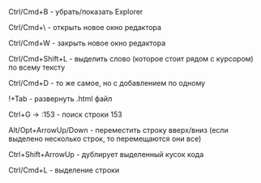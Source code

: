 Ctrl/Cmd+B - убрать/показать Explorer

Ctrl/Cmd+\ - открыть новое окно редактора

Ctrl/Cmd+W - закрыть новое окно редактора

Ctrl/Cmd+Shift+L - выделить слово (которое стоит рядом с курсором) по всему тексту

Ctrl/Cmd+D - то же самое, но с добавлением по одному

!+Tab - развернуть .html файл

Ctrl+G -> :153  - поиск строки 153

Alt/Opt+ArrowUp/Down - переместить строку вверх/вниз
(если выделено несколько строк, то перемещаются они все)

Ctrl+Shift+ArrowUp - дублирует выделенный кусок кода

Ctrl/Cmd+L - выделение строки
